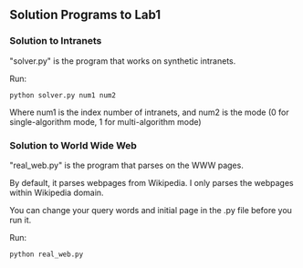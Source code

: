 ## Solution Programs to Lab1
### Solution to Intranets

"solver.py" is the program that works on synthetic intranets.

Run:

```
python solver.py num1 num2
```

Where num1 is the index number of intranets, and num2 is the mode (0 for single-algorithm mode, 1 for multi-algorithm mode)

### Solution to World Wide Web

"real_web.py" is the program that parses on the WWW pages.

By default, it parses webpages from Wikipedia. I only parses the webpages within Wikipedia domain.

You can change your query words and initial page in the .py file before you run it.

Run:
```
python real_web.py
```
